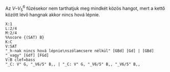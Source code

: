 Az $V$–$V^6_5$ fűzésekor nem tarthatjuk meg mindkét közös hangot, mert a kettő között lévő hangnak akkor nincs hová lépnie.
```music-abc
X:1 
L:2/4
M:2/4
%%score {(SAT) B}
K:C 
V:SAT
"_h-nak nincs hová lépnie\nszólamcsere nélkül" [GBd] [Gd] | [GBd] "_vagy" [Gdf] [FGd]
V:B clef=bass
"_C: V" G, "_V6/5" B,, | "_C: V" G, "_V6/5" B,, "_V6/5" B,,
```
